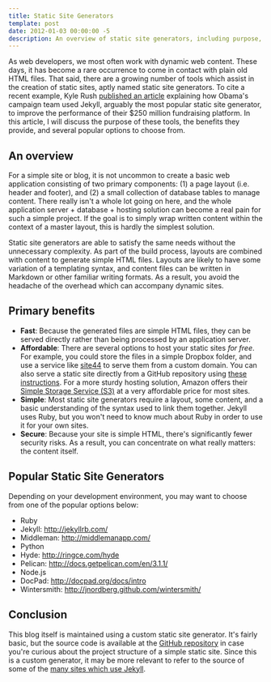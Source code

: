 ```yaml
---
title: Static Site Generators
template: post
date: 2012-01-03 00:00:00 -5
description: An overview of static site generators, including purpose, benefits, and popular options. 
---
```


As web developers, we most often work with dynamic web content. These days, it has become a rare occurrence to come in contact with plain old HTML files. That said, there are a growing number of tools which assist in the creation of static sites, aptly named static site generators. To cite a recent example, Kyle Rush [published an article](http://kylerush.net/blog/meet-the-obama-campaigns-250-million-fundraising-platform/) explaining how Obama's campaign team used Jekyll, arguably the most popular static site generator, to improve the performance of their $250 million fundraising platform. In this article, I will discuss the purpose of these tools, the benefits they provide, and several popular options to choose from.

## An overview

For a simple site or blog, it is not uncommon to create a basic web application consisting of two primary components: (1) a page layout (i.e. header and footer), and (2) a small collection of database tables to manage content. There really isn't a whole lot going on here, and the whole application server + database + hosting solution can become a real pain for such a simple project. If the goal is to simply wrap written content within the context of a master layout, this is hardly the simplest solution.

Static site generators are able to satisfy the same needs without the unnecessary complexity. As part of the build process, layouts are combined with content to generate simple HTML files. Layouts are likely to have some variation of a templating syntax, and content files can be written in Markdown or other familiar writing formats. As a result, you avoid the headache of the overhead which can accompany dynamic sites.

## Primary benefits

- __Fast__: Because the generated files are simple HTML files, they can be served directly rather than being processed by an application server.
- __Affordable__: There are several options to host your static sites *for free*. For example, you could store the files in a simple Dropbox folder, and use a service like [site44](http://www.site44.com/) to serve them from a custom domain. You can also serve a static site directly from a GitHub repository using  [these instructions](https://help.github.com/articles/setting-up-a-custom-domain-with-pages). For a more sturdy hosting solution, Amazon offers their [Simple Storage Service (S3)](http://aws.amazon.com/s3/) at a very affordable price for most sites.
- __Simple__: Most static site generators require a layout, some content, and a basic understanding of the syntax used to link them together. Jekyll uses Ruby, but you won't need to know much about Ruby in order to use it for your own sites.
- __Secure__: Because your site is simple HTML, there's significantly fewer security risks. As a result, you can concentrate on what really matters: the content itself.

## Popular Static Site Generators

Depending on your development environment, you may want to choose from one of the popular options below:

- Ruby
 - Jekyll: http://jekyllrb.com/
 - Middleman: http://middlemanapp.com/
- Python
 - Hyde: http://ringce.com/hyde
 - Pelican: http://docs.getpelican.com/en/3.1.1/
- Node.js
 - DocPad: http://docpad.org/docs/intro
 - Wintersmith: http://jnordberg.github.com/wintersmith/

## Conclusion

This blog itself is maintained using a custom static site generator. It's fairly basic, but the source code is available at the [GitHub repository](https://github.com/aduth/andrewduthie.com) in case you're curious about the project structure of a simple static site. Since this is a custom generator, it may be more relevant to refer to the source of some of the [many sites which use Jekyll](https://github.com/mojombo/jekyll/wiki/Sites).